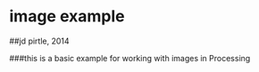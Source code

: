 # image example
##jd pirtle, 2014


###this is a basic example for working with images in Processing
